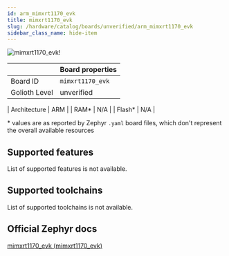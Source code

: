 ```yaml
---
id: arm_mimxrt1170_evk
title: mimxrt1170_evk
slug: /hardware/catalog/boards/unverified/arm_mimxrt1170_evk
sidebar_class_name: hide-item
---
```


[//]: # (This is an auto-generated file, do not edit! Changes to it will be lost upon re-generation)

![mimxrt1170_evk!](/img/boards/arm/mimxrt1170_evk.jpg "mimxrt1170_evk")

|                | Board properties     |
| -------------  | -------------------- |
| Board ID       | `mimxrt1170_evk` |
| Golioth Level  | unverified       |

| Architecture   | ARM |
| RAM*           | N/A |
| Flash*         | N/A |

\* values are as reported by Zephyr `.yaml` board files, which don't represent the overall available resources



## Supported features

List of supported features is not available.

## Supported toolchains

List of supported toolchains is not available.

## Official Zephyr docs

[mimxrt1170_evk (mimxrt1170_evk)](https://docs.zephyrproject.org/latest/boards/arm/mimxrt1170_evk/doc/index.html)
